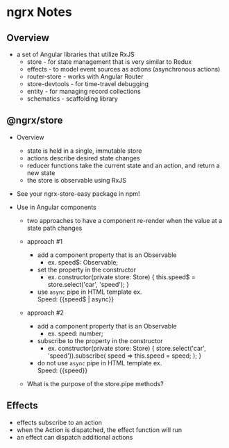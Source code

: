 # ngrx Notes

## Overview

- a set of Angular libraries that utilize RxJS
  - store - for state management that is very similar to Redux
  - effects - to model event sources as actions (asynchronous actions)
  - router-store - works with Angular Router
  - store-devtools - for time-travel debugging
  - entity - for managing record collections
  - schematics - scaffolding library

## @ngrx/store

- Overview

  - state is held in a single, immutable store
  - actions describe desired state changes
  - reducer functions take the current state and an action,
    and return a new state
  - the store is observable using RxJS

- See your ngrx-store-easy package in npm!

- Use in Angular components

  - two approaches to have a component re-render
    when the value at a state path changes
  - approach #1
    - add a component property that is an Observable
      - ex. speed$: Observable<number>;
    - set the property in the constructor
      - ex. constructor(private store: Store<AppState>) {
        this.speed$ = store.select('car', 'speed');
        }
    - use `async` pipe in HTML template
      ex. <div>Speed: {{speed$ | async}}</div>
  - approach #2

    - add a component property that is an Observable
      - ex. speed: number;
    - subscribe to the property in the constructor
      - ex. constructor(private store: Store<AppState>) {
        store.select('car', 'speed')).subscribe(
        speed => this.speed = speed;
        );
        }
    - do not use `async` pipe in HTML template
      ex. <div>Speed: {{speed}}</div>

  - What is the purpose of the store.pipe methods?

## Effects

- effects subscribe to an action
- when the Action is dispatched, the effect function will run
- an effect can dispatch additional actions

